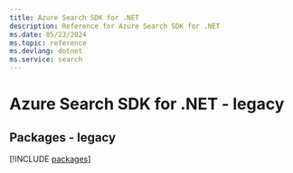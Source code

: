 ```yaml
---
title: Azure Search SDK for .NET
description: Reference for Azure Search SDK for .NET
ms.date: 05/23/2024
ms.topic: reference
ms.devlang: dotnet
ms.service: search
---
```

# Azure Search SDK for .NET - legacy
## Packages - legacy
[!INCLUDE [packages](search-index.md)]